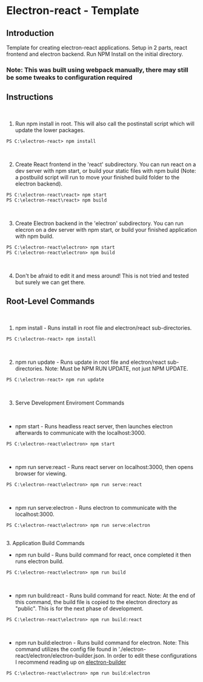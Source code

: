 # Electron-react - Template

## Introduction

Template for creating electron-react applications. Setup in 2 parts, react frontend and electron backend. Run NPM Install on the initial directory.

### Note: This was built using webpack manually, there may still be some tweaks to configuration required

## Instructions

<br/>

1. Run npm install in root. This will also call the postinstall script which will update the lower packages.

```
PS C:\electron-react> npm install 
```

<br/>

2. Create React frontend in the 'react' subdirectory. You can run react on a dev server with npm start, or build your static files with npm build (Note: a postbuild script will run to move your finished build folder to the electron backend).

```
PS C:\electron-react\react> npm start 
PS C:\electron-react\react> npm build 
```

<br/>

3. Create Electron backend in the 'electron' subdirectory. You can run elecron on a dev server with npm start, or build your finished application with npm build.

```
PS C:\electron-react\electron> npm start 
PS C:\electron-react\electron> npm build 
```

<br/>

4. Don't be afraid to edit it and mess around! This is not tried and tested but surely we can get there.

## Root-Level Commands

<br/>

1. npm install - Runs install in root file and electron/react sub-directories.

```
PS C:\electron-react> npm install 
```

<br/>

2. npm run update - Runs update in root file and electron/react sub-directories. Note: Must be NPM RUN UPDATE, not just NPM UPDATE.

```
PS C:\electron-react> npm run update 
```

<br/>

3. Serve Development Enviroment Commands

<br/>

- npm start - Runs headless react server, then launches electron afterwards to communicate with the localhost:3000.

```
PS C:\electron-react\electron> npm start 
```

<br/>

- npm run serve:react - Runs react server on localhost:3000, then opens browser for viewing.

```
PS C:\electron-react\electron> npm run serve:react 
```

<br/>

- npm run serve:electron - Runs electron to communicate with the localhost:3000.

```
PS C:\electron-react\electron> npm run serve:electron 
```

<br/>
3. Application Build Commands

<br/>

- npm run build - Runs build command for react, once completed it then runs electron build.

```
PS C:\electron-react\electron> npm run build 
```

<br/>

- npm run build:react - Runs build command for react. Note: At the end of this command, the build file is copied to the electron directory as "public". This is for the next phase of development.

```
PS C:\electron-react\electron> npm run build:react 
```

<br/>

- npm run build:electron - Runs build command for electron. Note: This command utilizes the config file found in './electron-react/electron/electron-builder.json. In order to edit these configurations I recommend reading up on [electron-builder](https://www.electron.build/ "electron-builder docs")

```
PS C:\electron-react\electron> npm run build:electron 
```
